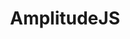 ---
git: https://github.com/521dimensions/amplitudejs
logohandle: 521dimensions_amplitudejs
sort: amplitudejs
title: AmplitudeJS
website: https://521dimensions.com/open-source/amplitudejs
---